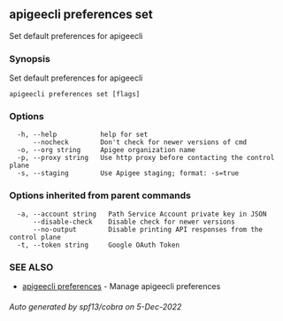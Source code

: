 ## apigeecli preferences set

Set default preferences for apigeecli

### Synopsis

Set default preferences for apigeecli

```
apigeecli preferences set [flags]
```

### Options

```
  -h, --help           help for set
      --nocheck        Don't check for newer versions of cmd
  -o, --org string     Apigee organization name
  -p, --proxy string   Use http proxy before contacting the control plane
  -s, --staging        Use Apigee staging; format: -s=true
```

### Options inherited from parent commands

```
  -a, --account string   Path Service Account private key in JSON
      --disable-check    Disable check for newer versions
      --no-output        Disable printing API responses from the control plane
  -t, --token string     Google OAuth Token
```

### SEE ALSO

* [apigeecli preferences](apigeecli_preferences.md)	 - Manage apigeecli preferences

###### Auto generated by spf13/cobra on 5-Dec-2022
